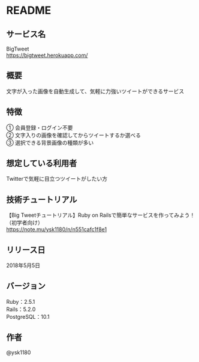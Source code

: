 # README

## サービス名
BigTweet  
https://bigtweet.herokuapp.com/

## 概要
文字が入った画像を自動生成して、気軽に力強いツイートができるサービス

## 特徴
① 会員登録・ログイン不要  
② 文字入りの画像を確認してからツイートするか選べる  
③ 選択できる背景画像の種類が多い

## 想定している利用者
Twitterで気軽に目立つツイートがしたい方

## 技術チュートリアル
【Big Tweetチュートリアル】Ruby on Railsで簡単なサービスを作ってみよう！（初学者向け）  
https://note.mu/ysk1180/n/n551cafc1f8e1

## リリース日
2018年5月5日

## バージョン
Ruby：2.5.1  
Rails：5.2.0  
PostgreSQL：10.1

## 作者
@ysk1180
